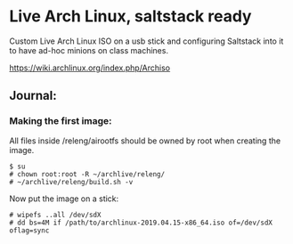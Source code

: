 # Live Arch Linux, saltstack ready
Custom Live Arch Linux ISO on a usb stick
and configuring Saltstack into it to have ad-hoc minions on class machines.

https://wiki.archlinux.org/index.php/Archiso

## Journal:

### Making the first image:

All files inside /releng/airootfs should be owned by root when creating the
image.


	$ su
	# chown root:root -R ~/archlive/releng/
	# ~/archlive/releng/build.sh -v

Now put the image on a stick:

	# wipefs ..all /dev/sdX
	# dd bs=4M if /path/to/archlinux-2019.04.15-x86_64.iso of=/dev/sdX oflag=sync

